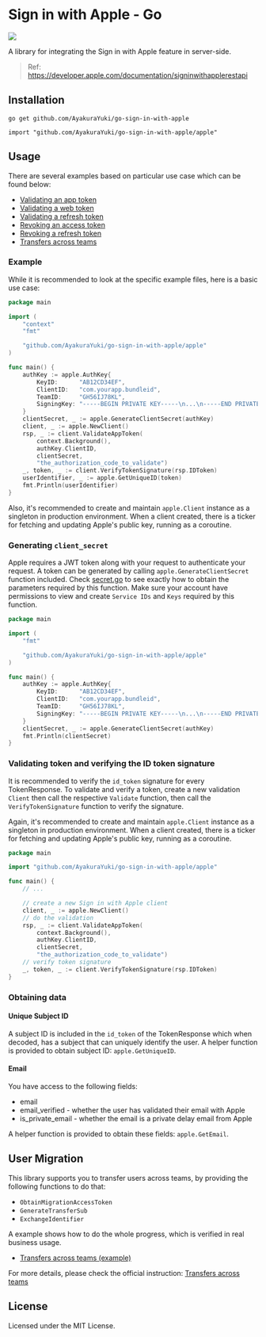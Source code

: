 # Sign in with Apple - Go

![](https://img.shields.io/badge/golang-1.24-blue.svg?style=flat)

A library for integrating the Sign in with Apple feature in server-side.

> Ref: https://developer.apple.com/documentation/signinwithapplerestapi

## Installation

```text
go get github.com/AyakuraYuki/go-sign-in-with-apple

import "github.com/AyakuraYuki/go-sign-in-with-apple/apple"
```

## Usage

There are several examples based on particular use case which can be found
below:

- [Validating an app token](example/validate-app-token/main.go)
- [Validating a web token](example/validate-web-token/main.go)
- [Validating a refresh token](example/validate-refresh-token/main.go)
- [Revoking an access token](example/revoke-access-token/main.go)
- [Revoking a refresh token](example/revoke-refresh-token/main.go)
- [Transfers across teams](example/user-migration/main.go)

### Example

While it is recommended to look at the specific example files, here is a
basic use case:

```go
package main

import (
	"context"
	"fmt"

	"github.com/AyakuraYuki/go-sign-in-with-apple/apple"
)

func main() {
	authKey := apple.AuthKey{
		KeyID:      "AB12CD34EF",
		ClientID:   "com.yourapp.bundleid",
		TeamID:     "GH56IJ78KL",
		SigningKey: "-----BEGIN PRIVATE KEY-----\n...\n-----END PRIVATE KEY-----",
	}
	clientSecret, _ := apple.GenerateClientSecret(authKey)
	client, _ := apple.NewClient()
	rsp, _ := client.ValidateAppToken(
		context.Background(),
		authKey.ClientID,
		clientSecret,
		"the_authorization_code_to_validate")
	_, token, _ := client.VerifyTokenSignature(rsp.IDToken)
	userIdentifier, _ := apple.GetUniqueID(token)
	fmt.Println(userIdentifier)
}

```

Also, it's recommended to create and maintain `apple.Client` instance as a
singleton in production environment. When a client created, there is a ticker
for fetching and updating Apple's public key, running as a coroutine.

### Generating `client_secret`

Apple requires a JWT token along with your request to authenticate your
request. A token can be generated by calling `apple.GenerateClientSecret`
function included. Check [secret.go](apple/secret.go) to see exactly how
to obtain the parameters required by this function. Make sure your account
have permissions to view and create `Service IDs` and `Keys` required by
this function.

```go
package main

import (
	"fmt"

	"github.com/AyakuraYuki/go-sign-in-with-apple/apple"
)

func main() {
	authKey := apple.AuthKey{
		KeyID:      "AB12CD34EF",
		ClientID:   "com.yourapp.bundleid",
		TeamID:     "GH56IJ78KL",
		SigningKey: "-----BEGIN PRIVATE KEY-----\n...\n-----END PRIVATE KEY-----",
	}
	clientSecret, _ := apple.GenerateClientSecret(authKey)
	fmt.Println(clientSecret)
}

```

### Validating token and verifying the ID token signature

It is recommended to verify the `id_token` signature for every TokenResponse.
To validate and verify a token, create a new validation `Client` then call the
respective `Validate` function, then call the `VerifyTokenSignature` function
to verify the signature.

Again, it's recommended to create and maintain `apple.Client` instance as a
singleton in production environment. When a client created, there is a ticker
for fetching and updating Apple's public key, running as a coroutine.

```go
package main

import "github.com/AyakuraYuki/go-sign-in-with-apple/apple"

func main() {
	// ...

	// create a new Sign in with Apple client
	client, _ := apple.NewClient()
	// do the validation
	rsp, _ := client.ValidateAppToken(
		context.Background(),
		authKey.ClientID,
		clientSecret,
		"the_authorization_code_to_validate")
	// verify token signature
	_, token, _ := client.VerifyTokenSignature(rsp.IDToken)
}

```

### Obtaining data

#### Unique Subject ID

A subject ID is included in the `id_token` of the TokenResponse which when
decoded, has a subject that can uniquely identify the user. A helper function
is provided to obtain subject ID: `apple.GetUniqueID`.

#### Email

You have access to the following fields:

- email
- email_verified - whether the user has validated their email with Apple
- is_private_email - whether the email is a private delay email from Apple

A helper function is provided to obtain these fields: `apple.GetEmail`.

## User Migration

This library supports you to transfer users across teams, by providing the
following functions to do that:

- `ObtainMigrationAccessToken`
- `GenerateTransferSub`
- `ExchangeIdentifier`

A example shows how to do the whole progress, which is verified in real
business usage.

- [Transfers across teams (example)](example/user-migration/main.go)

For more details, please check the official instruction: [Transfers across teams](https://developer.apple.com/documentation/signinwithapple#Transfers-across-teams)

## License

Licensed under the MIT License.
